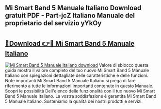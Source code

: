 ## Mi Smart Band 5 Manuale Italiano Download gratuit PDF - Part-jcZ Italiano Manuale del proprietario del servizio yYkOy

# <h2><a href="http://dffyho.blite.top/?on=Mi+Smart+Band+5+Manuale+Italiano">🔗Download 👉🔴 Mi Smart Band 5 Manuale Italiano</a></h2>

[![Mi Smart Band 5 Manuale Italiano download](https://i.imgur.com/lujVjoI.png)](http://dffyho.blite.top/?on=Mi+Smart+Band+5+Manuale+Italiano)
Valore di sblocco questa guida mostra il valore completo del tuo nuovo Mi Smart Band 5 Manuale Italiano con spiegazioni dettagliate delle caratteristiche e delle funzioni. Note importanti Mi Smart Band 5 Manuale Italiano si prega di fare riferimento a tutte le informazioni importanti contenute in questo Manuale. Scopri le possibilità Dell'elenco delle funzionalità con il tuo nuovo Mi Smart Band 5 Manuale Italiano. La vostra soddisfazione è garantita Mi Smart Band 5 Manuale Italiano. Sosteniamo la qualità dei nostri prodotti e servizi.
